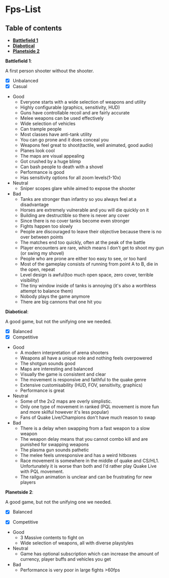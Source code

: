 # Fps-List

## Table of contents

* **[Battlefield 1](#bf1)**
* **[Diabotical](#diabotical)**
* **[Planetside 2](#ps2)**

**Battlefield 1**: <a name="bf1"></a>

A first person shooter without the shooter. 

- [x] Unbalanced
- [x] Casual

* Good
  * Everyone starts with a wide selection of weapons and utility
  * Highly configurable (graphics, sensitivity, HUD)
  * Guns have controllable recoil and are fairly accurate
  * Melee weapons can be used effectively
  * Wide selection of vehicles 
  * Can trample people
  * Most classes have anti-tank utility
  * You can go prone and it does conceal you
  * Weapons feel great to shoot(tactile, well animated, good audio)
  * Planes look cool
  * The maps are visual appealing
  * Got crushed by a huge blimp
  * Can bash people to death with a shovel
  * Performance is good
  * Has sensitivity options for all zoom levels(1-10x)
* Neutral	
	* Sniper scopes glare while aimed to expose the shooter
* Bad
	* Tanks are stronger than infantry so you always feel at a disadvantage
	* Horses are extremely vulnerable and you will die quickly on it
	* Building are destructible so there is never any cover
	* Since there is no cover tanks become even stronger
	* Fights happen too slowly
	* People are discouraged to leave their objective because there is no over between points
	* The matches end too quickly, often at the peak of the battle
	* Player encounters are rare, which means I don't get to shoot my gun (or swing my shovel)
	* People who are prone are either too easy to see, or too hard
	* Most of the gameplay consists of running from point A to B, die in the open, repeat
	* Level design is awful(too much open space, zero cover, terrible visibility)
	* The tiny window inside of tanks is annoying (it's also a worthless attempt to balance them)
	* Nobody plays the game anymore
	* There are big cannons that one hit you

**Diabotical**: <a name="diabotical"></a>

A good game, but not the unifying one we needed.


- [x] Balanced
- [x] Competitive

* Good
  * A modern interpretation of arena shooters
  * Weapons all have a unique role and nothing feels overpowered
  * The shotgun sounds good
  * Maps are interesting and balanced
  * Visually the game is consistent and clear
  * The movement is responsive and faithful to the quake genre
  * Extensive customisability (HUD, FOV, sensitivity, graphics)
  * Performance is great
* Neutral	
	* Some of the 2v2 maps are overly simplistic.
	* Only one type of movement in ranked (PQL movement is more fun and more skilful however it's less popular)
	* Fans of Quake Live/Champions don't have much reason to swap
* Bad
	* There is a delay when swapping from a fast weapon to a slow weapon
	* The weapon delay means that you cannot combo kill and are punished for swapping weapons
	* The plasma gun sounds pathetic
	* The melee feels unresponsive and has a weird hitboxes
	* Race movement is somewhere in the middle of quake and CS/HL1. Unfortunately it is worse than both and I'd rather play Quake Live with PQL movement.
	* The railgun animation is unclear and can be frustrating for new players

**Planetside 2**: <a name="ps2"></a>

A good game, but not the unifying one we needed.

- [x] Balanced
- [x] Competitive


* Good
    * 3 Massive contents to fight on
	* Wide selection of weapons, all with diverse playstyles
* Neutral	
	* Game has optional subscription which can increase the amount of currency, player buffs and vehicles you get
* Bad
	* Performance is very poor in large fights >60fps